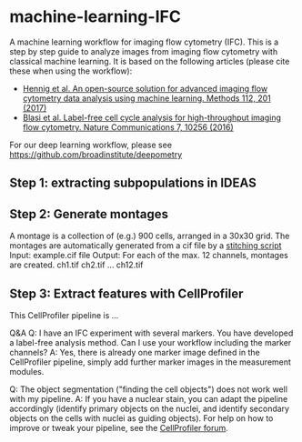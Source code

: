 # machine-learning-IFC
A machine learning workflow for imaging flow cytometry (IFC).
This is a step by step guide to analyze images from imaging flow cytometry with classical machine learning.
It is based on the following articles (please cite these when using the workflow):
- [Hennig et al. An open-source solution for advanced imaging flow cytometry data analysis using machine learning. Methods 112, 201 (2017)](http://www.sciencedirect.com/science/article/pii/S1046202316302912)
- [Blasi et al. Label-free cell cycle analysis for high-throughput imaging flow cytometry. Nature Communications 7, 10256 (2016)](https://www.nature.com/articles/ncomms10256)

For our deep learning workflow, please see https://github.com/broadinstitute/deepometry

## Step 1: extracting subpopulations in IDEAS

## Step 2: Generate montages
A montage is a collection of (e.g.) 900 cells, arranged in a 30x30 grid.
The montages are automatically generated from a cif file by a [stitching script](https://github.com/CellProfiler/stitching)
Input: example.cif file
Output: For each of the max. 12 channels, montages are created.
ch1.tif
ch2.tif
...
ch12.tif

## Step 3: Extract features with CellProfiler
This CellProfiler pipeline is ...


Q&A
Q: I have an IFC experiment with several markers. You have developed a label-free analysis method. Can I use your workflow including the marker channels?
A: Yes, there is already one marker image defined in the CellProfiler pipeline, simply add further marker images in the measurement modules.

Q: The object segmentation ("finding the cell objects") does not work well with my pipeline.
A: If you have a nuclear stain, you can adapt the pipeline accordingly (identify primary objects on the nuclei, and identify secondary objects on the cells with nuclei as guiding objects). For help on how to improve or tweak your pipeline, see the [CellProfiler forum](http://forum.cellprofiler.org/).

